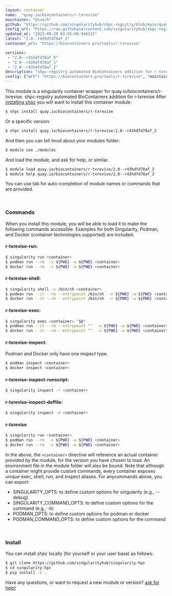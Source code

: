 ```yaml
---
layout: container
name:  "quay.io/biocontainers/r-txrevise"
maintainer: "@vsoch"
github: "https://github.com/singularityhub/shpc-registry/blob/main/quay.io/biocontainers/r-txrevise/container.yaml"
config_url: "https://raw.githubusercontent.com/singularityhub/shpc-registry/main/quay.io/biocontainers/r-txrevise/container.yaml"
updated_at: "2023-09-28 02:55:06.946315"
latest: "2.0--r43hdfd78af_2"
container_url: "https://biocontainers.pro/tools/r-txrevise"

versions:
 - "2.0--r41hdfd78af_0"
 - "2.0--r42hdfd78af_1"
 - "2.0--r43hdfd78af_2"
description: "shpc-registry automated BioContainers addition for r-txrevise"
config: {"url": "https://biocontainers.pro/tools/r-txrevise", "maintainer": "@vsoch", "description": "shpc-registry automated BioContainers addition for r-txrevise", "latest": {"2.0--r43hdfd78af_2": "sha256:5296ee22584a5b2b6b3d84bc755d413e841d469e6e2d03d0c597415831022244"}, "tags": {"2.0--r41hdfd78af_0": "sha256:7ff14a471665ae32a7663ef189d178793e2e5fb50874e7a62ae12046811303a0", "2.0--r42hdfd78af_1": "sha256:70e29b7dec0f98f290aeac7de84600494a045e018c0bf7f26abef7ddbaec696d", "2.0--r43hdfd78af_2": "sha256:5296ee22584a5b2b6b3d84bc755d413e841d469e6e2d03d0c597415831022244"}, "docker": "quay.io/biocontainers/r-txrevise"}
---
```


This module is a singularity container wrapper for quay.io/biocontainers/r-txrevise.
shpc-registry automated BioContainers addition for r-txrevise
After [installing shpc](#install) you will want to install this container module:


```bash
$ shpc install quay.io/biocontainers/r-txrevise
```

Or a specific version:

```bash
$ shpc install quay.io/biocontainers/r-txrevise:2.0--r43hdfd78af_2
```

And then you can tell lmod about your modules folder:

```bash
$ module use ./modules
```

And load the module, and ask for help, or similar.

```bash
$ module load quay.io/biocontainers/r-txrevise/2.0--r43hdfd78af_2
$ module help quay.io/biocontainers/r-txrevise/2.0--r43hdfd78af_2
```

You can use tab for auto-completion of module names or commands that are provided.

<br>

### Commands

When you install this module, you will be able to load it to make the following commands accessible.
Examples for both Singularity, Podman, and Docker (container technologies supported) are included.

#### r-txrevise-run:

```bash
$ singularity run <container>
$ podman run --rm  -v ${PWD} -w ${PWD} <container>
$ docker run --rm  -v ${PWD} -w ${PWD} <container>
```

#### r-txrevise-shell:

```bash
$ singularity shell -s /bin/sh <container>
$ podman run --it --rm --entrypoint /bin/sh  -v ${PWD} -w ${PWD} <container>
$ docker run --it --rm --entrypoint /bin/sh  -v ${PWD} -w ${PWD} <container>
```

#### r-txrevise-exec:

```bash
$ singularity exec <container> "$@"
$ podman run --it --rm --entrypoint ""  -v ${PWD} -w ${PWD} <container> "$@"
$ docker run --it --rm --entrypoint ""  -v ${PWD} -w ${PWD} <container> "$@"
```

#### r-txrevise-inspect:

Podman and Docker only have one inspect type.

```bash
$ podman inspect <container>
$ docker inspect <container>
```

#### r-txrevise-inspect-runscript:

```bash
$ singularity inspect -r <container>
```

#### r-txrevise-inspect-deffile:

```bash
$ singularity inspect -d <container>
```



#### r-txrevise

```bash
$ singularity run <container>
$ podman run --rm  -v ${PWD} -w ${PWD} <container>
$ docker run --rm  -v ${PWD} -w ${PWD} <container>
```


In the above, the `<container>` directive will reference an actual container provided
by the module, for the version you have chosen to load. An environment file in the
module folder will also be bound. Note that although a container
might provide custom commands, every container exposes unique exec, shell, run, and
inspect aliases. For anycommands above, you can export:

 - SINGULARITY_OPTS: to define custom options for singularity (e.g., --debug)
 - SINGULARITY_COMMAND_OPTS: to define custom options for the command (e.g., -b)
 - PODMAN_OPTS: to define custom options for podman or docker
 - PODMAN_COMMAND_OPTS: to define custom options for the command

<br>

### Install

You can install shpc locally (for yourself or your user base) as follows:

```bash
$ git clone https://github.com/singularityhub/singularity-hpc
$ cd singularity-hpc
$ pip install -e .
```

Have any questions, or want to request a new module or version? [ask for help!](https://github.com/singularityhub/singularity-hpc/issues)